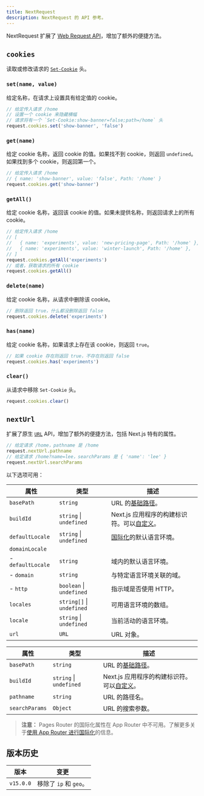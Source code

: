 ```yaml
---
title: NextRequest
description: NextRequest 的 API 参考。
---
```


NextRequest 扩展了 [Web Request API](https://developer.mozilla.org/docs/Web/API/Request)，增加了额外的便捷方法。

## `cookies`

读取或修改请求的 [`Set-Cookie`](https://developer.mozilla.org/docs/Web/HTTP/Headers/Set-Cookie) 头。

### `set(name, value)`

给定名称，在请求上设置具有给定值的 cookie。

```ts
// 给定传入请求 /home
// 设置一个 cookie 来隐藏横幅
// 请求将有一个 `Set-Cookie:show-banner=false;path=/home` 头
request.cookies.set('show-banner', 'false')
```

### `get(name)`

给定 cookie 名称，返回 cookie 的值。如果找不到 cookie，则返回 `undefined`。如果找到多个 cookie，则返回第一个。

```ts
// 给定传入请求 /home
// { name: 'show-banner', value: 'false', Path: '/home' }
request.cookies.get('show-banner')
```

### `getAll()`

给定 cookie 名称，返回该 cookie 的值。如果未提供名称，则返回请求上的所有 cookie。

```ts
// 给定传入请求 /home
// [
//   { name: 'experiments', value: 'new-pricing-page', Path: '/home' },
//   { name: 'experiments', value: 'winter-launch', Path: '/home' },
// ]
request.cookies.getAll('experiments')
// 或者，获取请求的所有 cookie
request.cookies.getAll()
```

### `delete(name)`

给定 cookie 名称，从请求中删除该 cookie。

```ts
// 删除返回 true，什么都没删除返回 false
request.cookies.delete('experiments')
```

### `has(name)`

给定 cookie 名称，如果请求上存在该 cookie，则返回 `true`。

```ts
// 如果 cookie 存在则返回 true，不存在则返回 false
request.cookies.has('experiments')
```

### `clear()`

从请求中移除 `Set-Cookie` 头。

```ts
request.cookies.clear()
```

## `nextUrl`

扩展了原生 [`URL`](https://developer.mozilla.org/docs/Web/API/URL) API，增加了额外的便捷方法，包括 Next.js 特有的属性。

```ts
// 给定请求 /home，pathname 是 /home
request.nextUrl.pathname
// 给定请求 /home?name=lee，searchParams 是 { 'name': 'lee' }
request.nextUrl.searchParams
```

以下选项可用：

<PagesOnly>

| 属性              | 类型                      | 描述                                                                                                                    |
| ----------------- | ------------------------- | ----------------------------------------------------------------------------------------------------------------------- |
| `basePath`        | `string`                  | URL 的[基础路径](/docs/nextjs-cn/pages/api-reference/config/next-config-js/basePath)。                                  |
| `buildId`         | `string` \| `undefined`   | Next.js 应用程序的构建标识符。可以[自定义](/docs/nextjs-cn/pages/api-reference/config/next-config-js/generateBuildId)。 |
| `defaultLocale`   | `string` \| `undefined`   | [国际化](/docs/nextjs-cn/pages/building-your-application/routing/internationalization)的默认语言环境。                  |
| `domainLocale`    |                           |                                                                                                                         |
| - `defaultLocale` | `string`                  | 域内的默认语言环境。                                                                                                    |
| - `domain`        | `string`                  | 与特定语言环境关联的域。                                                                                                |
| - `http`          | `boolean` \| `undefined`  | 指示域是否使用 HTTP。                                                                                                   |
| `locales`         | `string[]` \| `undefined` | 可用语言环境的数组。                                                                                                    |
| `locale`          | `string` \| `undefined`   | 当前活动的语言环境。                                                                                                    |
| `url`             | `URL`                     | URL 对象。                                                                                                              |

</PagesOnly>

<AppOnly>

| 属性           | 类型                    | 描述                                                                                                                  |
| -------------- | ----------------------- | --------------------------------------------------------------------------------------------------------------------- |
| `basePath`     | `string`                | URL 的[基础路径](/docs/nextjs-cn/app/api-reference/config/next-config-js/basePath)。                                  |
| `buildId`      | `string` \| `undefined` | Next.js 应用程序的构建标识符。可以[自定义](/docs/nextjs-cn/app/api-reference/config/next-config-js/generateBuildId)。 |
| `pathname`     | `string`                | URL 的路径名。                                                                                                        |
| `searchParams` | `Object`                | URL 的搜索参数。                                                                                                      |

> **注意：** Pages Router 的国际化属性在 App Router 中不可用。了解更多关于[使用 App Router 进行国际化](/docs/nextjs-cn/app/building-your-application/routing/index/internationalization)的信息。

</AppOnly>

## 版本历史

| 版本      | 变更                   |
| --------- | ---------------------- |
| `v15.0.0` | 移除了 `ip` 和 `geo`。 |
